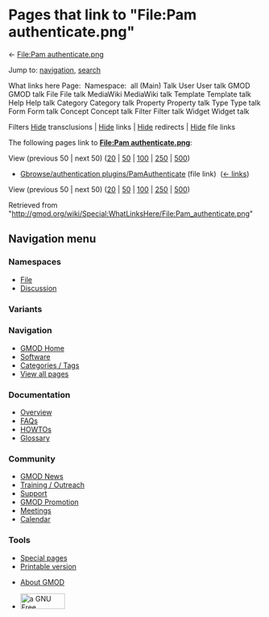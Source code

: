 <div id="mw-page-base" class="noprint">

</div>

<div id="mw-head-base" class="noprint">

</div>

<div id="content" class="mw-body" role="main">

<span id="top"></span>

<div id="mw-js-message" style="display:none;">

</div>



# <span dir="auto">Pages that link to "File:Pam authenticate.png"</span>

<div id="bodyContent">

<div id="contentSub">

← [File:Pam
authenticate.png](/wiki/File:Pam_authenticate.png "File:Pam authenticate.png")

</div>

<div id="jump-to-nav" class="mw-jump">

Jump to: [navigation](#mw-navigation), [search](#p-search)

</div>

<div id="mw-content-text">

What links here Page:  Namespace:  all (Main) Talk User User talk GMOD
GMOD talk File File talk MediaWiki MediaWiki talk Template Template talk
Help Help talk Category Category talk Property Property talk Type Type
talk Form Form talk Concept Concept talk Filter Filter talk Widget
Widget talk

Filters
[Hide](/mediawiki/index.php?title=Special:WhatLinksHere/File:Pam_authenticate.png&hidetrans=1 "Special:WhatLinksHere/File:Pam authenticate.png")
transclusions \|
[Hide](/mediawiki/index.php?title=Special:WhatLinksHere/File:Pam_authenticate.png&hidelinks=1 "Special:WhatLinksHere/File:Pam authenticate.png")
links \|
[Hide](/mediawiki/index.php?title=Special:WhatLinksHere/File:Pam_authenticate.png&hideredirs=1 "Special:WhatLinksHere/File:Pam authenticate.png")
redirects \|
[Hide](/mediawiki/index.php?title=Special:WhatLinksHere/File:Pam_authenticate.png&hideimages=1 "Special:WhatLinksHere/File:Pam authenticate.png")
file links

The following pages link to **[File:Pam
authenticate.png](/wiki/File:Pam_authenticate.png "File:Pam authenticate.png")**:

View (previous 50 \| next 50)
([20](/mediawiki/index.php?title=Special:WhatLinksHere/File:Pam_authenticate.png&limit=20 "Special:WhatLinksHere/File:Pam authenticate.png")
\|
[50](/mediawiki/index.php?title=Special:WhatLinksHere/File:Pam_authenticate.png&limit=50 "Special:WhatLinksHere/File:Pam authenticate.png")
\|
[100](/mediawiki/index.php?title=Special:WhatLinksHere/File:Pam_authenticate.png&limit=100 "Special:WhatLinksHere/File:Pam authenticate.png")
\|
[250](/mediawiki/index.php?title=Special:WhatLinksHere/File:Pam_authenticate.png&limit=250 "Special:WhatLinksHere/File:Pam authenticate.png")
\|
[500](/mediawiki/index.php?title=Special:WhatLinksHere/File:Pam_authenticate.png&limit=500 "Special:WhatLinksHere/File:Pam authenticate.png"))

- [Gbrowse/authentication
  plugins/PamAuthenticate](/wiki/Gbrowse/authentication_plugins/PamAuthenticate "Gbrowse/authentication plugins/PamAuthenticate")
  (file link) ‎ <span class="mw-whatlinkshere-tools">([←
  links](/mediawiki/index.php?title=Special:WhatLinksHere&target=Gbrowse%2Fauthentication+plugins%2FPamAuthenticate "Special:WhatLinksHere"))</span>

View (previous 50 \| next 50)
([20](/mediawiki/index.php?title=Special:WhatLinksHere/File:Pam_authenticate.png&limit=20 "Special:WhatLinksHere/File:Pam authenticate.png")
\|
[50](/mediawiki/index.php?title=Special:WhatLinksHere/File:Pam_authenticate.png&limit=50 "Special:WhatLinksHere/File:Pam authenticate.png")
\|
[100](/mediawiki/index.php?title=Special:WhatLinksHere/File:Pam_authenticate.png&limit=100 "Special:WhatLinksHere/File:Pam authenticate.png")
\|
[250](/mediawiki/index.php?title=Special:WhatLinksHere/File:Pam_authenticate.png&limit=250 "Special:WhatLinksHere/File:Pam authenticate.png")
\|
[500](/mediawiki/index.php?title=Special:WhatLinksHere/File:Pam_authenticate.png&limit=500 "Special:WhatLinksHere/File:Pam authenticate.png"))

</div>

<div class="printfooter">

Retrieved from
"<http://gmod.org/wiki/Special:WhatLinksHere/File:Pam_authenticate.png>"

</div>

<div id="catlinks" class="catlinks catlinks-allhidden">

</div>

<div class="visualClear">

</div>

</div>

</div>

<div id="mw-navigation">

## Navigation menu

<div id="mw-head">



<div id="left-navigation">

<div id="p-namespaces" class="vectorTabs" role="navigation"
aria-labelledby="p-namespaces-label">

### Namespaces

- <span id="ca-nstab-image"><a href="/wiki/File:Pam_authenticate.png" accesskey="c"
  title="View the file page [c]">File</a></span>
- <span id="ca-talk"><a
  href="/mediawiki/index.php?title=File_talk:Pam_authenticate.png&amp;action=edit&amp;redlink=1"
  accesskey="t"
  title="Discussion about the content page [t]">Discussion</a></span>

</div>

<div id="p-variants" class="vectorMenu emptyPortlet" role="navigation"
aria-labelledby="p-variants-label">

### 

### Variants[](#)

<div class="menu">

</div>

</div>

</div>

<div id="right-navigation">





</div>



</div>

</div>

</div>

<div id="mw-panel">

<div id="p-logo" role="banner">

<a href="/wiki/Main_Page"
style="background-image: url(http://gmod.org/images/GMOD-cogs.png);"
title="Visit the main page"></a>

</div>

<div id="p-Navigation" class="portal" role="navigation"
aria-labelledby="p-Navigation-label">

### Navigation

<div class="body">

- <span id="n-GMOD-Home">[GMOD Home](/wiki/Main_Page)</span>
- <span id="n-Software">[Software](/wiki/GMOD_Components)</span>
- <span id="n-Categories-.2F-Tags">[Categories /
  Tags](/wiki/Categories)</span>
- <span id="n-View-all-pages">[View all
  pages](/wiki/Special:AllPages)</span>

</div>

</div>

<div id="p-Documentation" class="portal" role="navigation"
aria-labelledby="p-Documentation-label">

### Documentation

<div class="body">

- <span id="n-Overview">[Overview](/wiki/Overview)</span>
- <span id="n-FAQs">[FAQs](/wiki/Category:FAQ)</span>
- <span id="n-HOWTOs">[HOWTOs](/wiki/Category:HOWTO)</span>
- <span id="n-Glossary">[Glossary](/wiki/Glossary)</span>

</div>

</div>

<div id="p-Community" class="portal" role="navigation"
aria-labelledby="p-Community-label">

### Community

<div class="body">

- <span id="n-GMOD-News">[GMOD News](/wiki/GMOD_News)</span>
- <span id="n-Training-.2F-Outreach">[Training /
  Outreach](/wiki/Training_and_Outreach)</span>
- <span id="n-Support">[Support](/wiki/Support)</span>
- <span id="n-GMOD-Promotion">[GMOD
  Promotion](/wiki/GMOD_Promotion)</span>
- <span id="n-Meetings">[Meetings](/wiki/Meetings)</span>
- <span id="n-Calendar">[Calendar](/wiki/Calendar)</span>

</div>

</div>

<div id="p-tb" class="portal" role="navigation"
aria-labelledby="p-tb-label">

### Tools

<div class="body">

- <span id="t-specialpages"><a href="/wiki/Special:SpecialPages" accesskey="q"
  title="A list of all special pages [q]">Special pages</a></span>
- <span id="t-print"><a
  href="/mediawiki/index.php?title=Special:WhatLinksHere/File:Pam_authenticate.png&amp;printable=yes"
  rel="alternate" accesskey="p"
  title="Printable version of this page [p]">Printable version</a></span>

</div>

</div>

</div>

</div>

<div id="footer" role="contentinfo">

- <span id="footer-places-about">[About
  GMOD](/wiki/GMOD:About "GMOD:About")</span>

<!-- -->

- <span id="footer-copyrightico">[<img src="http://www.gnu.org/graphics/gfdl-logo-small.png" width="88"
  height="31" alt="a GNU Free Documentation License" />](http://www.gnu.org/licenses/fdl-1.3.html)</span>




</div>
